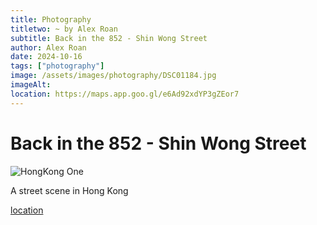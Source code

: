 ```yaml
---
title: Photography
titletwo: ~ by Alex Roan
subtitle: Back in the 852 - Shin Wong Street
author: Alex Roan
date: 2024-10-16
tags: ["photography"]
image: /assets/images/photography/DSC01184.jpg
imageAlt: 
location: https://maps.app.goo.gl/e6Ad92xdYP3gZEor7
---
```


# Back in the 852 - Shin Wong Street 

![HongKong One](../../assets/images/photography/DSC01184.jpg)

A street scene in Hong Kong

[location](https://maps.app.goo.gl/e6Ad92xdYP3gZEor7)